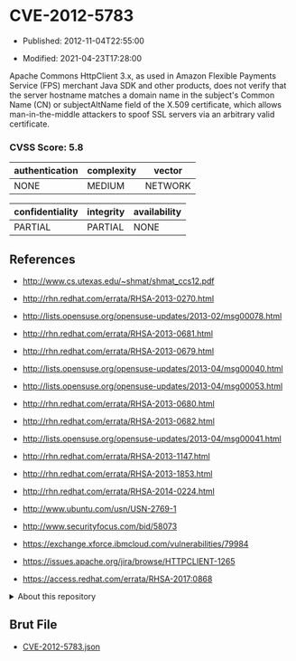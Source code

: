 # CVE-2012-5783

- Published: 2012-11-04T22:55:00

- Modified: 2021-04-23T17:28:00

Apache Commons HttpClient 3.x, as used in Amazon Flexible Payments Service (FPS) merchant Java SDK and other products, does not verify that the server hostname matches a domain name in the subject's Common Name (CN) or subjectAltName field of the X.509 certificate, which allows man-in-the-middle attackers to spoof SSL servers via an arbitrary valid certificate.

### CVSS Score: **5.8**

| authentication | complexity | vector |
| --- | --- | --- |
| NONE | MEDIUM | NETWORK |

| confidentiality | integrity | availability |
| --- | --- | --- |
| PARTIAL | PARTIAL | NONE |

## References

* http://www.cs.utexas.edu/~shmat/shmat_ccs12.pdf

* http://rhn.redhat.com/errata/RHSA-2013-0270.html

* http://lists.opensuse.org/opensuse-updates/2013-02/msg00078.html

* http://rhn.redhat.com/errata/RHSA-2013-0681.html

* http://rhn.redhat.com/errata/RHSA-2013-0679.html

* http://lists.opensuse.org/opensuse-updates/2013-04/msg00040.html

* http://lists.opensuse.org/opensuse-updates/2013-04/msg00053.html

* http://rhn.redhat.com/errata/RHSA-2013-0680.html

* http://rhn.redhat.com/errata/RHSA-2013-0682.html

* http://lists.opensuse.org/opensuse-updates/2013-04/msg00041.html

* http://rhn.redhat.com/errata/RHSA-2013-1147.html

* http://rhn.redhat.com/errata/RHSA-2013-1853.html

* http://rhn.redhat.com/errata/RHSA-2014-0224.html

* http://www.ubuntu.com/usn/USN-2769-1

* http://www.securityfocus.com/bid/58073

* https://exchange.xforce.ibmcloud.com/vulnerabilities/79984

* https://issues.apache.org/jira/browse/HTTPCLIENT-1265

* https://access.redhat.com/errata/RHSA-2017:0868

<details>
<summary>About this repository</summary> 

  This repository is part of the project [Live Hack CVE](https://github.com/Live-Hack-CVE). Main website can be found [www.live-hack.org](https://www.live-hack.org) 
  
  Made by [Sn0wAlice](https://github.com/Sn0wAlice) for the people that care about security and need to have a feed of the latest CVEs. Hope you enjoy it, don't forget to star the repo and follow me on [Twitter](https://twitter.com/Sn0wAlice) and [Github](https://github.com/Sn0wAlice). And that is my [personnal website](https://www.alice-snow.me/)

  - [Home Page](https://github.com/Live-Hack-CVE)
  - [Framework](https://github.com/Live-Hack-CVE/cve-framework)
  - [CVE database](https://github.com/Live-Hack-CVE/full_database)
  - [Changelog](https://github.com/Live-Hack-CVE/Changelog)
</details>

## Brut File

* [CVE-2012-5783.json](https://raw.githubusercontent.com/Live-Hack-CVE/full_database/main/cves/2012/CVE-2012-5783.json)

